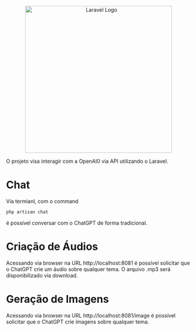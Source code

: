 <p align="center"><a href="https://laravel.com" target="_blank"><img src="https://raw.githubusercontent.com/laravel/art/master/logo-lockup/5%20SVG/2%20CMYK/1%20Full%20Color/laravel-logolockup-cmyk-red.svg" width="400" alt="Laravel Logo"></a></p>

O projeto visa interagir com a OpenAI0 via API utilizando o Laravel.

# Chat

Via termianl, com o command 
```
php artisan chat
```
é possível conversar com o ChatGPT de forma tradicional.

# Criação de Áudios

Acessando via browser na URL http://localhost:8081 é possível solicitar que o ChatGPT crie um áudio sobre qualquer tema. O arquivo .mp3 será disponibilizado via download.

# Geração de Imagens
Acessando via browser na URL http://localhost:8081/image é possível solicitar que o ChatGPT crie imagens sobre qualquer tema.